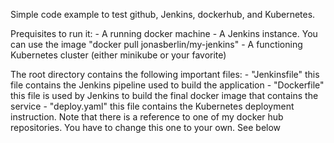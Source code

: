 Simple code example to test github, Jenkins, dockerhub, and Kubernetes.

Prequisites to run it:
	- A running docker machine
	- A Jenkins instance. You can use the image "docker pull jonasberlin/my-jenkins"
	- A functioning Kubernetes cluster (either minikube or your favorite)

The root directory contains the following important files:
	- "Jenkinsfile" this file contains the Jenkins pipeline used to build the application
	- "Dockerfile" this file is used by Jenkins to build the final docker image that contains the service
	- "deploy.yaml" this file contains the Kubernetes deployment instruction. Note that there is a reference to one of my docker hub repositories. You have to change this one to your own. See below

